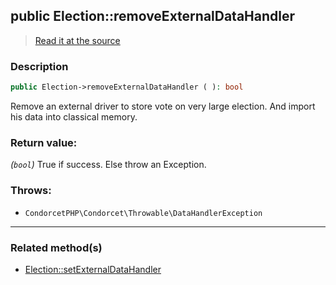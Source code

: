 ## public Election::removeExternalDataHandler

> [Read it at the source](https://github.com/julien-boudry/Condorcet/blob/master/src/Election.php#L499)

### Description    

```php
public Election->removeExternalDataHandler ( ): bool
```

Remove an external driver to store vote on very large election. And import his data into classical memory.
    

### Return value:   

*(`bool`)* True if success. Else throw an Exception.



### Throws:   

* ```CondorcetPHP\Condorcet\Throwable\DataHandlerException``` 

---------------------------------------

### Related method(s)      

* [Election::setExternalDataHandler](/Docs/ApiReferences/Election%20Class/public%20Election--setExternalDataHandler.md)    
